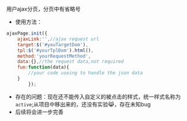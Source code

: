 用户ajax分页，分页中有省略号

- 使用方法：
```javascript
ajaxPage.init({
    ajaxLink:'',//ajax request url
    target:$('#youTargetDom'),
    tpl:$('#yourTplDom').html(),
    method:'yourRequestMethod',
    data:{},//the request data,not required
    fun:function(data){
        //your code useing to handle the json data
    }
        });
```
- 存在的问题：现在还不能传入自定义的被点击的样式，统一样式名称为`active`;从项目中移出来的，还没有实验😹，存在未知bug
- 后续将会进一步完善
